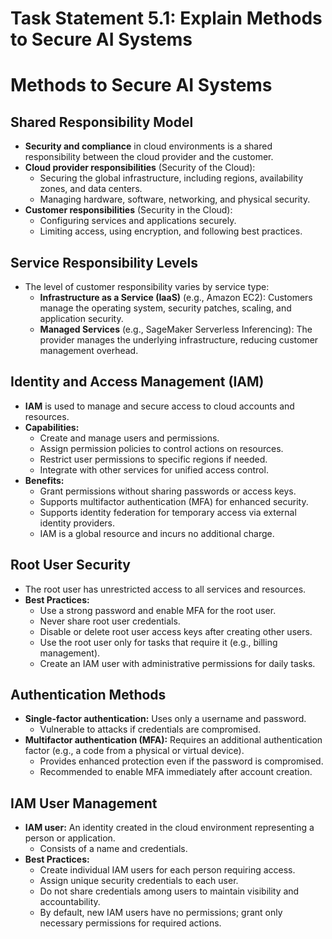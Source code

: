 # Task Statement 5.1: Explain Methods to Secure AI Systems

# Methods to Secure AI Systems

## Shared Responsibility Model

- **Security and compliance** in cloud environments is a shared responsibility between the cloud provider and the customer.
- **Cloud provider responsibilities** (Security of the Cloud):
  - Securing the global infrastructure, including regions, availability zones, and data centers.
  - Managing hardware, software, networking, and physical security.
- **Customer responsibilities** (Security in the Cloud):
  - Configuring services and applications securely.
  - Limiting access, using encryption, and following best practices.

## Service Responsibility Levels

- The level of customer responsibility varies by service type:
  - **Infrastructure as a Service (IaaS)** (e.g., Amazon EC2): Customers manage the operating system, security patches, scaling, and application security.
  - **Managed Services** (e.g., SageMaker Serverless Inferencing): The provider manages the underlying infrastructure, reducing customer management overhead.

## Identity and Access Management (IAM)

- **IAM** is used to manage and secure access to cloud accounts and resources.
- **Capabilities:**
  - Create and manage users and permissions.
  - Assign permission policies to control actions on resources.
  - Restrict user permissions to specific regions if needed.
  - Integrate with other services for unified access control.
- **Benefits:**
  - Grant permissions without sharing passwords or access keys.
  - Supports multifactor authentication (MFA) for enhanced security.
  - Supports identity federation for temporary access via external identity providers.
  - IAM is a global resource and incurs no additional charge.

## Root User Security

- The root user has unrestricted access to all services and resources.
- **Best Practices:**
  - Use a strong password and enable MFA for the root user.
  - Never share root user credentials.
  - Disable or delete root user access keys after creating other users.
  - Use the root user only for tasks that require it (e.g., billing management).
  - Create an IAM user with administrative permissions for daily tasks.

## Authentication Methods

- **Single-factor authentication:** Uses only a username and password.
  - Vulnerable to attacks if credentials are compromised.
- **Multifactor authentication (MFA):** Requires an additional authentication factor (e.g., a code from a physical or virtual device).
  - Provides enhanced protection even if the password is compromised.
  - Recommended to enable MFA immediately after account creation.

## IAM User Management

- **IAM user:** An identity created in the cloud environment representing a person or application.
  - Consists of a name and credentials.
- **Best Practices:**
  - Create individual IAM users for each person requiring access.
  - Assign unique security credentials to each user.
  - Do not share credentials among users to maintain visibility and accountability.
  - By default, new IAM users have no permissions; grant only necessary permissions for required actions.